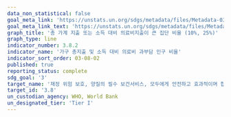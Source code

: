 ```yaml
---
data_non_statistical: false
goal_meta_link: 'https://unstats.un.org/sdgs/metadata/files/Metadata-03-08-02.pdf'
goal_meta_link_text: 'https://unstats.un.org/sdgs/metadata/files/Metadata-03-08-02.pdf'
graph_title: '총 가계 지출 또는 소득 대비 의료비지출이 큰 집단 비율 (10%, 25%)'
graph_type: line
indicator_number: 3.8.2
indicator_name: '가구 총지출 및 소득 대비 의료비 과부담 인구 비율'
indicator_sort_order: 03-08-02
published: true
reporting_status: complete
sdg_goal: '3'
target_name: '재정 위험 보호, 양질의 필수 보건서비스, 모두에게 안전하고 효과적이며 합리적인 가격의 필수 약품 및 백신에 대한 접근 등을 포함하는 보편적 건강보장 서비스 제공'
target_id: '3.8'
un_custodian_agency: WHO, World Bank
un_designated_tier: 'Tier I'
---
```

